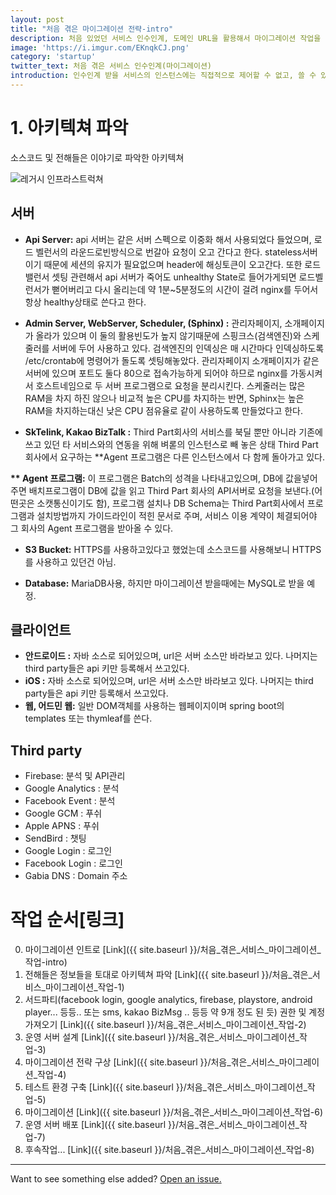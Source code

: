 ```yaml
---
layout: post
title: "처음 겪은 마이그레이션 전략-intro"
description: 처음 있었던 서비스 인수인계, 도메인 URL을 활용해서 마이그레이션 작업을 수행하다
image: 'https://i.imgur.com/EKnqkCJ.png'
category: 'startup'
twitter_text: 처음 겪은 서비스 인수인계(마이그레이션)
introduction: 인수인계 받을 서비스의 인스턴스에는 직접적으로 제어할 수 없고, 쓸 수 있는건 소스코드와 그 당시 작업 했던 사람. 설정코드는 공백이며, 깃 로그 또한 없다. 이 때 초급 개발자가 선택한 마이그레이션 전략.
---
```



# 1. 아키텍쳐 파악

소스코드 및 전해들은 이야기로 파악한 아키텍쳐

![레거시 인프라스트럭쳐](https://i.imgur.com/VKGt9no.png)

## 서버 
- **Api Server:** api 서버는 같은 서버 스펙으로 이중화 해서 사용되었다 들었으며, 로드 벨런서의 라운드로빈방식으로 번갈아 요청이 오고 간다고 한다. stateless서버 이기 때문에 세션의 유지가 필요없으며 header에 해싱토큰이 오고간다. 또한 로드밸런서 셋팅 관련해서 api 서버가 죽어도 unhealthy State로 들어가게되면 로드벨런서가 뻗어버리고 다시 올리는데 약 1분~5분정도의 시간이 걸려 nginx를 두어서 항상 healthy상태로 쓴다고 한다.

- **Admin Server, WebServer, Scheduler, (Sphinx) :** 관리자페이지, 소개페이지가 올라가 있으며 이 둘의 활용빈도가 높지 않기때문에 스핑크스(검색엔진)와 스케줄러를 서버에 두어 사용하고 있다. 검색엔진의 인덱싱은 매 시간마다 인덱싱하도록 /etc/crontab에 명령어가 돌도록 셋팅해놓았다. 관리자페이지 소개페이지가 같은서버에 있으며 포트도 둘다 80으로 접속가능하게 되어야 하므로 nginx를 가동시켜서 호스트네임으로 두 서버 프로그램으로 요청을 분리시킨다. 스케줄러는 많은 RAM을 차지 하진 않으나 비교적 높은 CPU를 차지하는 반면, Sphinx는 높은 RAM을 차지하는대신 낮은 CPU 점유율로 같이 사용하도록 만들었다고 한다.

- **SkTelink, Kakao BizTalk :**
Third Part회사의 서비스를 북딜 뿐만 아니라 기존에 쓰고 있던 타 서비스와의 연동을 위해 벼롣의 인스턴스로 빼 놓은 상태 Third Part회사에서 요구하는 \*\*Agent 프로그램은 다른 인스턴스에서 다 함께 돌아가고 있다. 

 **\*\* Agent 프로그램:** 이 프로그램은 Batch의 성격을 나타내고있으며, DB에 값을넣어 주면 배치프로그램이 DB에 값을 읽고 Third Part 회사의 API서버로 요청을 보낸다.(어떤곳은 소캣통신이기도 함), 프로그램 설치나 DB Schema는 Third Part회사에서 프로그램과 설치방법까지 가이드라인이 적힌 문서로 주며, 서비스 이용 계약이 체결되어야 그 회사의 Agent 프로그램을 받아올 수 있다. 

- **S3 Bucket:** HTTPS를 사용하고있다고 했었는데 소스코드를 사용해보니 HTTPS를 사용하고 있던건 아님. 

- **Database:** MariaDB사용, 하지만 마이그레이션 받을때에는 MySQL로 받을 예정.

## 클라이언트

- **안드로이드 :** 자바 소스로 되어있으며, url은 서버 소스만 바라보고 있다.
나머지는 third party들은 api 키만 등록해서 쓰고있다.
- **iOS :** 자바 소스로 되어있으며, url은 서버 소스만 바라보고 있다.
나머지는 third party들은 api 키만 등록해서 쓰고있다.
- **웹, 어드민 웹:** 일반 DOM객체를 사용하는 웹페이지이며 spring boot의 templates 또는 thymleaf를 쓴다.

## Third party

- Firebase: 분석 및 API관리
- Google Analytics : 분석
- Facebook Event : 분석
- Google GCM : 푸쉬
- Apple APNS : 푸쉬
- SendBird : 챗팅
- Google Login : 로그인
- Facebook Login : 로그인
- Gabia DNS : Domain 주소

# 작업 순서[링크]

0. 마이그레이션 인트로 [Link]({{ site.baseurl }}/처음_겪은_서비스_마이그레이션_작업-intro)
1. 전해들은 정보들을 토대로 아키텍쳐 파악 [Link]({{ site.baseurl }}/처음_겪은_서비스_마이그레이션_작업-1)
2. 서드파티(facebook login, google analytics, firebase, playstore, android player... 등등.. 또는 sms, kakao BizMsg .. 등등 약 9개 정도 된 듯) 권한 및 계정 가져오기 [Link]({{ site.baseurl }}/처음_겪은_서비스_마이그레이션_작업-2)
3. 운영 서버 설계 [Link]({{ site.baseurl }}/처음_겪은_서비스_마이그레이션_작업-3)
4. 마이그레이션 전략 구상 [Link]({{ site.baseurl }}/처음_겪은_서비스_마이그레이션_작업-4)
5. 테스트 환경 구축 [Link]({{ site.baseurl }}/처음_겪은_서비스_마이그레이션_작업-5)
6. 마이그레이션 [Link]({{ site.baseurl }}/처음_겪은_서비스_마이그레이션_작업-6)
7. 운영 서버 배포 [Link]({{ site.baseurl }}/처음_겪은_서비스_마이그레이션_작업-7)
8. 후속작업... [Link]({{ site.baseurl }}/처음_겪은_서비스_마이그레이션_작업-8)

-----

Want to see something else added? <a href="https://github.com/poole/poole/issues/new">Open an issue.</a>
